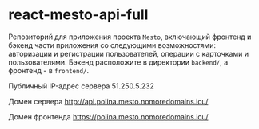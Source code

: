 # react-mesto-api-full
Репозиторий для приложения проекта `Mesto`, включающий фронтенд и бэкенд части приложения со следующими возможностями: авторизации и регистрации пользователей, операции с карточками и пользователями. Бэкенд расположите в директории `backend/`, а фронтенд - в `frontend/`. 
  
Публичный IP-адрес сервера
51.250.5.232

Домен сервера
http://api.polina.mesto.nomoredomains.icu/

Домен фронтенда
https://polina.mesto.nomoredomains.icu/
